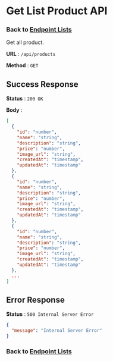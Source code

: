 # Get List Product API

### Back to [Endpoint Lists](../README.md)

Get all product.

**URL** : `/api/products`

**Method** : `GET`

## Success Response

**Status** : `200 OK`

**Body** :

```json
[
  {
    "id": "number",
    "name": "string",
    "description": "string",
    "price": "number",
    "image_url": "string",
    "createdAt": "timestamp",
    "updatedAt": "timestamp"
  },
  {
    "id": "number",
    "name": "string",
    "description": "string",
    "price": "number",
    "image_url": "string",
    "createdAt": "timestamp",
    "updatedAt": "timestamp"
  },
  {
    "id": "number",
    "name": "string",
    "description": "string",
    "price": "number",
    "image_url": "string",
    "createdAt": "timestamp",
    "updatedAt": "timestamp"
  },
  ...
]
```

## Error Response

**Status** : `500 Internal Server Error`

```json
{
  "message": "Internal Server Error"
}
```

### Back to [Endpoint Lists](../README.md)
